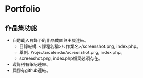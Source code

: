 # Portfolio

## 作品集功能
* 自動載入目錄下的作品截圖與主頁連結。
    * 目錄結構: <課程名稱>/<作業名>/screenshot.png, index.php。
    * 舉例: Projects/calendar/screenshot.png, index.php。
    * screenshot.png, index.php檔案必須存在。
* 導覽列有筆記連結。
* 頁腳有github連結。
